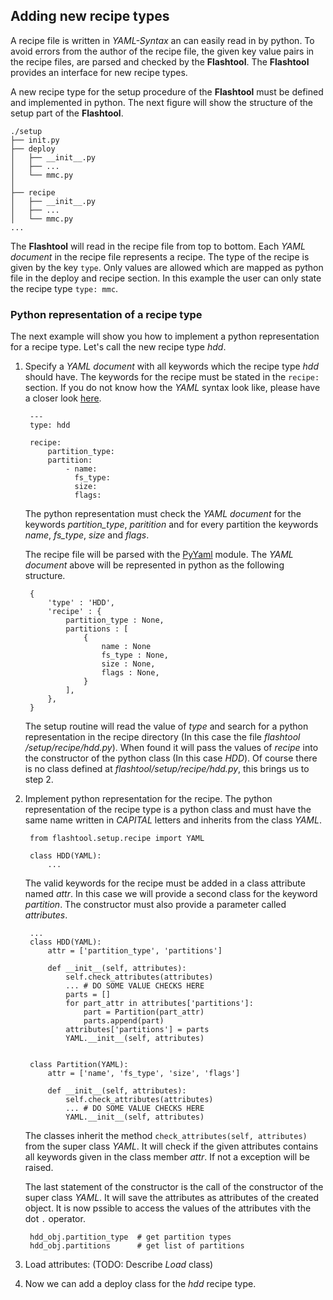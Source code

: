 ## Adding new recipe types

A recipe file is written in *YAML-Syntax* an can easily read in by python. To
avoid errors from the author of the recipe file, the given key value pairs in
the recipe files, are parsed and checked by the **Flashtool**. The **Flashtool**
provides an interface for new recipe types.

A new recipe type for the setup procedure of the **Flashtool** must be defined
and implemented in python. The next figure will show the structure of the 
setup part of the **Flashtool**.

```
./setup
├── init.py 
├── deploy
│   ├── __init__.py
│   ├── ...
│   └── mmc.py
│ 
├── recipe
│   ├── __init__.py
│   ├── ...
│   └── mmc.py
...
```

The **Flashtool** will read in the recipe file from top to bottom. Each *YAML 
document* in the recipe file represents a recipe. The type of the recipe 
is given by the key `type`. Only values are allowed which are mapped as python 
file in the deploy and recipe section. In this example the user can only state 
the recipe type `type: mmc`.


### Python representation of a recipe type

The next example will show you how to implement a python representation for a 
recipe type. Let's call the new recipe type *hdd*. 

1. Specify a *YAML document* with all keywords which the recipe type *hdd* should
    have. The keywords for the recipe must be stated in the `recipe:` section. 
    If you do not know how the *YAML* syntax look like, please have a closer look 
    [here](http://www.yaml.org/spec/1.2/spec.html#id2759963).


        ---
        type: hdd
        
        recipe:
            partition_type:
            partition:
                - name: 
                  fs_type:
                  size:
                  flags:

    The python representation must check the *YAML document* for the keywords 
    *partition_type*, *paritition* and for every partition the keywords 
    *name*, *fs_type*, *size* and *flags*.
    
    The recipe file will be parsed with the [PyYaml](http://pyyaml.org/) module.
    The *YAML document* above will be represented in python as the following
    structure.

        {
            'type' : 'HDD',
            'recipe' : {
                partition_type : None,
                partitions : [
                    {
                        name : None
                        fs_type : None,
                        size : None,
                        flags : None,
                    }
                ],
            },
        }

    The setup routine will read the value of *type* and search for a python
    representation in the recipe directory (In this case the file *flashtool
    /setup/recipe/hdd.py*). When found it will pass the values of *recipe* into
    the constructor of the python class (In this case *HDD*). Of course there is
    no class defined at *flashtool/setup/recipe/hdd.py*, this brings us to step
    2.

2. Implement python representation for the recipe. The python representation of 
    the recipe type is a python class and must have the same name written in 
    *CAPITAL* letters and inherits from the class *YAML*. 

        from flashtool.setup.recipe import YAML
        
        class HDD(YAML):
            ...

    The valid keywords for the recipe must be added in a class attribute named
    *attr*. In this case we will provide a second class for the keyword
    *partition*. The constructor must also provide a parameter called
    *attributes*.

        ...
        class HDD(YAML):
            attr = ['partition_type', 'partitions']

            def __init__(self, attributes):
                self.check_attributes(attributes)
                ... # DO SOME VALUE CHECKS HERE
                parts = []
                for part_attr in attributes['partitions']:
                    part = Partition(part_attr)
                    parts.append(part)
                attributes['partitions'] = parts
                YAML.__init__(self, attributes)


        class Partition(YAML):
            attr = ['name', 'fs_type', 'size', 'flags']
            
            def __init__(self, attributes):
                self.check_attributes(attributes)
                ... # DO SOME VALUE CHECKS HERE
                YAML.__init__(self, attributes)

    The classes inherit the method `check_attributes(self, attributes)` from the
    super class *YAML*. It will check if the given attributes contains all
    keywords given in the class member *attr*. If not a exception will be
    raised.

    The last statement of the constructor is the call of the constructor of the
    super class *YAML*. It will save the attributes as attributes of the created
    object. It is now pssible to access the values of the attributes vith the
    dot `.` operator.

        hdd_obj.partition_type  # get partition types
        hdd_obj.partitions      # get list of partitions


3. Load attributes: (TODO: Describe *Load* class)

    

4. Now we can add a deploy class for the *hdd* recipe type.
